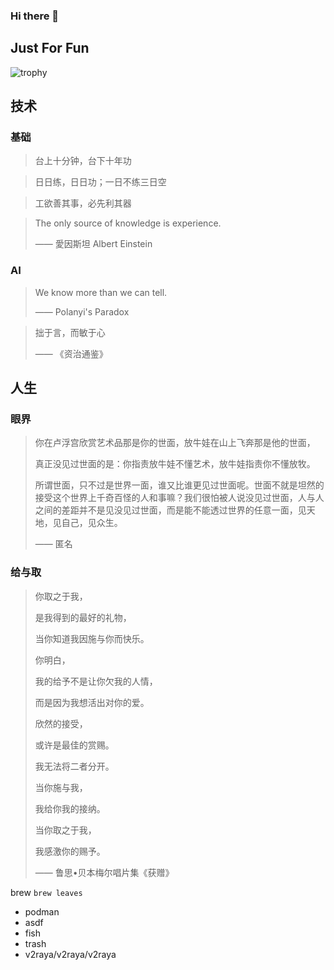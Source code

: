 ### Hi there 👋

## Just For Fun
![trophy](https://github-profile-trophy.vercel.app/?username=dz85&rank=SSS,SS,S)

<!--
**dz85/dz85** is a ✨ _special_ ✨ repository because its `README.md` (this file) appears on your GitHub profile.

Here are some ideas to get you started:

- 🔭 I’m currently working on ...
- 🌱 I’m currently learning ...
- 👯 I’m looking to collaborate on ...
- 🤔 I’m looking for help with ...
- 💬 Ask me about ...
- 📫 How to reach me: ...
- 😄 Pronouns: ...
- ⚡ Fun fact: ...
-->

## 技术

### 基础

> 台上十分钟，台下十年功

> 日日练，日日功；一日不练三日空

> 工欲善其事，必先利其器

> The only source of knowledge is experience.
> 
> —— 愛因斯坦 Albert Einstein

### AI

> We know more than we can tell.
> 
> —— Polanyi's Paradox

> 拙于言，而敏于心
> 
> —— 《资治通鉴》

## 人生

### 眼界

> 你在卢浮宫欣赏艺术品那是你的世面，放牛娃在山上飞奔那是他的世面，
> 
> 真正没见过世面的是：你指责放牛娃不懂艺术，放牛娃指责你不懂放牧。
> 
> 所谓世面，只不过是世界一面，谁又比谁更见过世面呢。世面不就是坦然的接受这个世界上千奇百怪的人和事嘛？我们很怕被人说没见过世面，人与人之间的差距并不是见没见过世面，而是能不能透过世界的任意一面，见天地，见自己，见众生。
> 
> —— 匿名

### 给与取

> 你取之于我，
> 
> 是我得到的最好的礼物，
> 
> 当你知道我因施与你而快乐。
> 
> 你明白，
> 
> 我的给予不是让你欠我的人情，
> 
> 而是因为我想活出对你的爱。
> 
> 欣然的接受，
> 
> 或许是最佳的赏赐。
> 
> 我无法将二者分开。
> 
> 当你施与我，
> 
> 我给你我的接纳。
> 
> 当你取之于我，
> 
> 我感激你的赐予。
> 
> —— 鲁思•贝本梅尔唱片集《获赠》

brew `brew leaves`
 - podman
 - asdf
 - fish
 - trash
 - v2raya/v2raya/v2raya
